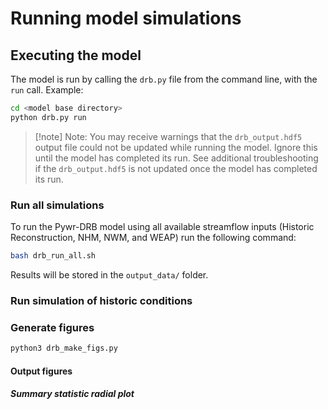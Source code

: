 # Running model simulations

## Executing the model

The model is run by calling the `drb.py` file from the command line, with the `run` call.  Example:
```BASH
cd <model base directory>
python drb.py run
```

>[!note] Note:
>You may receive warnings that the `drb_output.hdf5` output file could not be updated while running the model. Ignore this until the model has completed its run.  See additional troubleshooting if the `drb_output.hdf5` is not updated once the model has completed its run.


### Run all simulations

To run the Pywr-DRB model using all available streamflow inputs (Historic Reconstruction, NHM, NWM, and WEAP) run the following command:
```bash
bash drb_run_all.sh
```

Results will be stored in the `output_data/` folder.

### Run simulation of historic conditions



### Generate figures

```bash
python3 drb_make_figs.py
```

#### Output figures

##### Summary statistic radial plot
